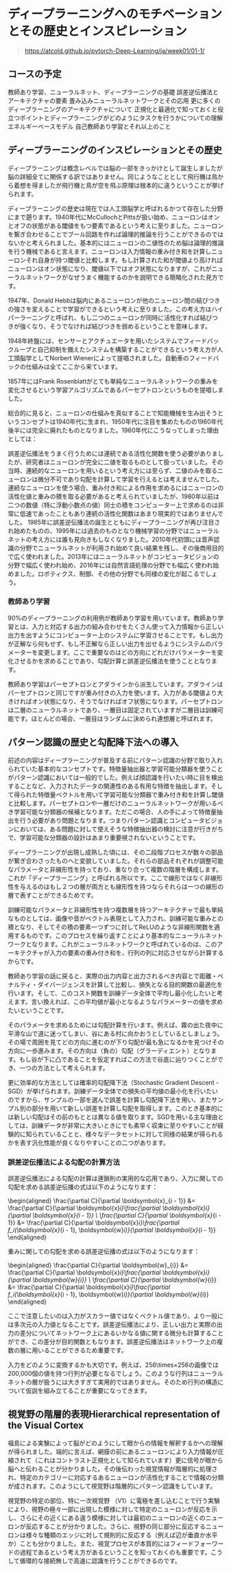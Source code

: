 # ディープラーニングへのモチベーションとその歴史とインスピレーション
> https://atcold.github.io/pytorch-Deep-Learning/ja/week01/01-1/

## コースの予定
教師あり学習、ニューラルネット、ディープラーニングの基礎
誤差逆伝播法とアーキテクチャの要素
畳み込みニューラルネットワークとその応用
更に多くのディープラーニングのアーキテクチャについて
正規化と最適化で知っておくと役立つポイントとディープラーニングがどのようにタスクを行うかについての理解
エネルギーベースモデル
自己教師あり学習とそれ以上のこと

## ディープラーニングのインスピレーションとその歴史
ディープラーニングは概念レベルでは脳の一部をきっかけとして誕生しましたが脳の詳細全てに関係する訳ではありません。同じようなこととして飛行機は鳥から着想を得ましたが飛行機と鳥が空を飛ぶ原理は根本的に違うということが挙げられます。

ディープラーニングの歴史は現在では人工頭脳学と呼ばれるかつて存在した分野にまで遡ります。1940年代にMcCullochとPittsが扱い始め、ニューロンはオンとオフの状態がある閾値をもつ要素であるという考えに至りました。ニューロンを繋ぎ合わせることでブール回路を作れば論理的推論を行うことができるのではないかと考えられました。基本的にはニューロンの二値性のため脳は論理的推論を行う機械であると言えます。ニューロンは入力情報の重み付き和を計算しニューロンそれ自身が持つ閾値と比較します。もし計算された和が閾値より高ければニューロンはオン状態になり、閾値以下ではオフ状態になりますが、これがニューラルネットワークがなぜうまく機能するのかを説明できる簡略化された見方です。

1947年、Donald Hebbは脳内にあるニューロンが他のニューロン間の結びつきの強さを変えることで学習ができるという考えに至りました。この考え方はハイパーラーニングと呼ばれ、もし二つのニューロンが同時に活性化すれば結びつきが強くなり、そうでなければ結びつきを弱めるということを意味します。

1948年終盤には、センサーとアクチュエータを用いたシステムでフィードバックループと自己抑制を備えたシステムを構築することができるという考え方が人工頭脳学としてNorbert Wienerによって提唱されました。自動車のフィードバックの仕組みは全てここから来ています。

1857年にはFrank Rosenblattがとても単純なニューラルネットワークの重みを変化させるという学習アルゴリズムであるパーセプトロンというものを提唱しました。

総合的に見ると、ニューロンの仕組みを真似することで知能機械を生み出そうというコンセプトは1940年代に生まれ、1950年代に注目を集めたものの1960年代後半には完全に廃れたものとなりました。1960年代にこうなってしまった理由としては：

誤差逆伝播法をうまく行うためには連続である活性化関数を使う必要がありましたが、研究者はニューロンが完全に二値を取るものとして扱っていました。その当時、連続的なニューロンを用いるという考え方には至らず、二値のみを取るニューロンは微分不可であり勾配を計算して学習を行えるとは考えませんでした。
連続なニューロンを使う場合、重み付き和による作用を求めるにはニューロンの活性化値と重みの積を取る必要があると考えられていましたが、1980年以前は二つの数値（特に浮動小数点の値）同士の積をコンピューター上で求めるのは非常に低速であったこともあり連続の活性化関数はあまり現実的ではありませんでした。
1985年に誤差逆伝播法の誕生とともにディープラーニングが再び注目され始めたものの、1995年には過去のものとなり機械学習の分野ではニューラルネットの考え方には誰も見向きもしなくなりました。2010年代初頭には音声認識の分野でニューラルネットが利用され始めて良い結果を残し、その後商用目的で広く使われました。2013年にはニューラルネットがコンピュータビジョンの分野で幅広く使われ始め、2016年には自然言語処理の分野でも幅広く使われ始めました。ロボティクス、制御、その他の分野でも同様の変化が起こるでしょう。

### 教師あり学習
90%のディープラーニングの利用例が教師あり学習を用いています。教師あり学習とは、入力と対応する出力の組み合わせをたくさん使って入力情報から正しい出力を出すようにコンピューター上のシステムに学習させることです。もし出力が正解なら何もせず、もし不正解なら正しい出力を出せるようにシステムのパラメーターを変更します。ここで重要なのはどの方向にどれだけパラメーターを変化させるかを求めることであり、勾配計算と誤差逆伝播法を使うこととなります。

教師あり学習はパーセプトロンとアダラインから派生しています。アダラインはパーセプトロンと同じですが重み付きの入力を使います。入力がある閾値より大きければオン状態になり、そうでなければオフ状態になります。パーセプトロンは二層のニューラルネットであり、一層目は固定されていますが二層目は訓練可能です。ほとんどの場合、一層目はランダムに決められ連想層と呼ばれます。

## パターン認識の歴史と勾配降下法への導入
前述の内容はディープラーニングが普及する前にパターン認識の分野で取り入れられていた基本的なコンセプトです。特徴量抽出器と学習可能分類器を使うことがパターン認識においては一般的でした。例えば顔認識を行いたい時に目を検出することなど、入力されたデータの関連性のある有用な特徴を抽出します。そして得られた特徴量ベクトルを用いて学習可能な分類器で重み付き和を計算し閾値と比較します。パーセプトロンや一層だけのニューラルネットワークが用いるべき学習可能な分類器の候補となります。ただこの場合、人の手によって特徴量抽出を行う必要があり問題となります。つまりパターン認識とコンピュータビジョンにおいては、ある問題に対して使えそうな特徴抽出器の検討に注意が行きがちで、学習可能な分類器の設計はあまり重要視されないということです。

ディープラーニングが出現し成熟した頃には、その二段階プロセスが数々の部品が繋ぎ合わさったものへと変貌していました。それらの部品それぞれが調整可能なパラメータと非線形性を持っており、重なり合って複数の階層を構成します。これが「ディープラーニング」と呼ばれる所以です。ここで線形ではなく非線形性を与えるのはもし２つの層が両方とも線形性を持つならそれらは一つの線形の層で表すことができるためです。

訓練可能なパラメータと非線形性を持つ複数層を持つアーキテクチャで最も単純なものとしては、画像や音がベクトル表現として入力され、訓練可能な重みとの積となり、そしてその積の要素一つずつに対してReLUのような非線形関数を適用するものです。このプロセスを繰り返すことにより基本的なニューラルネットワークとなります。これがニューラルネットワークと呼ばれているのは、このアーキテクチャが入力の要素の重み付き和を、行列の列に対応させながら計算するからです。

教師あり学習の話に戻ると、実際の出力内容と出力されるべき内容とで距離・ペナルティ・ダイバージェンスを計算して比較し、損失となる目的関数の最適化を行います。そして、このコスト関数を訓練データ全体で平均し最小化したいと考えます。言い換えれば、この平均値が最小となるようなパラメーターの値を求めたいということです。

そのパラメータを求めるためには勾配計算を行います。例えば、霧の出た夜中に平滑な山で道に迷ってしまい、谷にある村に向かおうとしているとしましょう。その場で周囲を見てどの方向に進むのが下り勾配が最も急になるかを見つけその方向に一歩進みます。その方向は（負の）勾配（グラーディエント）となります。もし谷が下に凸であることを仮定すればこの方法で谷底に辿りつくことができ、一つの方法として考えられます。

更に効率的な方法としては確率的勾配降下法（Stochastic Gradient Descent - SGD）が挙げられます。訓練データ全体での損失の平均値の最小化を行いたいのですから、サンプルの一部を選んで誤差を計算し勾配降下法を用い、またサンプル別の部分を用いて新しい誤差を計算し勾配を取得します。このとき基本的には新しい勾配はその前のもととは異なる値を取ります。SGDを用いる主な理由としては、訓練データが非常に大きいときにでも素早く収束に至りやすいことが経験的に知られていることと、様々なデータセットに対して同様の結果が得られるかを表す汎化性能が良くなりやすいことの二つがあります。

### 誤差逆伝播法による勾配の計算方法
誤差逆伝播法による勾配の計算は連鎖則の実用的な応用であり、入力に関しての勾配を求める誤差逆伝播の式は以下のようになります：

\begin{aligned} \frac{\partial C}{\partial \boldsymbol{x}_{i - 1}} &= \frac{\partial C}{\partial \boldsymbol{x}_i}\frac{\partial \boldsymbol{x}_i}{\partial \boldsymbol{x}_{i - 1}} \\ \frac{\partial C}{\partial \boldsymbol{x}_{i - 1}} &= \frac{\partial C}{\partial \boldsymbol{x}_i}\frac{\partial f_i(\boldsymbol{x}_{i - 1}, \boldsymbol{w}_i)}{\partial \boldsymbol{x}_{i - 1}} \end{aligned}

重みに関しての勾配を求める誤差逆伝播の式は以下のようになります：

\begin{aligned} \frac{\partial C}{\partial \boldsymbol{w}_{i}} &= \frac{\partial C}{\partial \boldsymbol{x}_i}\frac{\partial \boldsymbol{x}_i}{\partial \boldsymbol{w}_{i}} \\ \frac{\partial C}{\partial \boldsymbol{w}_{i}} &= \frac{\partial C}{\partial \boldsymbol{x}_i}\frac{\partial f_i(\boldsymbol{x}_{i - 1}, \boldsymbol{w}_i)}{\partial \boldsymbol{w}_{i}} \end{aligned}

ここで注意したいのは入力がスカラー値ではなくベクトル値であり、より一般には多次元の入力値となることです。誤差逆伝播法により、正しい出力と実際の出力の差分についてネットワーク上にあるいかなる値に関する微分も計算することができ、この差分が目的関数ともなります。誤差逆伝播法はネットワーク上の複数の層に用いることができるため重要です。

入力をどのように変換するかも大切です。例えば、256\times×256の画像では200,000個の値を持つ行列が必要となるでしょう。このような行列はニューラルネットの層が扱うには大きすぎて実用的ではありません。そのため行列の構造について仮説を組み立てることが重要になってきます。

## 視覚野の階層的表現Hierarchical representation of the Visual Cortex
福島による実験によって脳がどのようにして眼からの情報を解釈するかへの理解が得られました。端的に言えば、網膜の前にあるニューロンにより入力情報が圧縮されて（これはコントラスト正規化として知られています）更に信号が眼から脳へと伝わることが分かりました。その後伝わった視覚情報が階層的に処理され、特定のカテゴリーに対応するあるニューロンが活性化することで情報の分類が成されます。このようにして視覚野は階層的にパターン認識をしています。

視覚野の特定の部位、特に一次視覚野 （V1）に電極を差し込むことで行う実験により、視野の極々一部に出現した模様に対して特定のニューロンが反応を示し、さらにその近くにある違う模様に対しては最初のニューロンの近くのニューロンが反応することが分かりました。さらに、視野の同じ部分に反応するニューロンは様々な種類のエッジに対して規則的に反応する（例えば辺が垂直か水平か）ことも分かりました。また、視覚プロセスが本質的にはフィードフォーワードの過程であるという考え方があるということを知っておくのも重要です。こうして循環的な接続無しで高速に認識を行うことができるのです。
